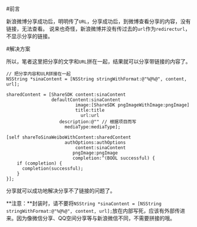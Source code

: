 #前言

新浪微博分享成功后，明明传了`URL`，分享成功后，到微博查看分享的内容，没有链接，无法查看。
说来也奇怪，新浪微博并没有传过去的`url`作为`redirecturl`，不显示分享的链接。

#解决方案


所以，笔者这里把分享的文字和`URL`拼在一起，结果就可以分享带链接的内容了。

```
// 把分享内容和ULR拼接在一起
NSString *sinaContent = [NSString stringWithFormat:@"%@%@", content, url];

sharedContent = [ShareSDK content:sinaContent
                 defaultContent:sinaContent
                          image:[ShareSDK pngImageWithImage:pngImage]
                          title:title
                            url:url
                    description:@"" // 根据项目而写
                      mediaType:mediaType];
                      
[self shareToSinaWeiboWithContent:sharedContent
                      authOptions:authOptions 
                          content:sinaContent 
                         pngImage:pngImage 
                         completion:^(BOOL successful) {
	if (completion) {
	  completion(successful);
	}
}];
```

分享就可以成功地解决分享不了链接的问题了。

**注意：**封装时，请不要将`NSString *sinaContent = [NSString stringWithFormat:@"%@%@", content, url];`放在内部写死，应该有外部传进来。因为像微信分享、QQ空间分享等与新浪微信不同，不需要拼接的哦。
